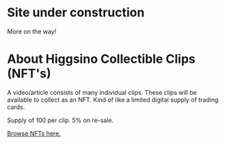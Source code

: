 # Site under construction
More on the way!

# About Higgsino Collectible Clips (NFT's)
A video/article consists of many individual clips. These clips will be available to collect as an NFT. Kind of like a limited digital supply of trading cards.

Supply of 100 per clip. 5% on re-sale.

[Browse NFTs here.](https://opensea.io/assets/higgsino)
